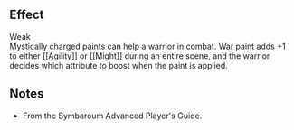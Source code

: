 ## Effect
Weak<br>Mystically charged paints can help a warrior in combat. War paint adds +1 to either [[Agility]] or [[Might]] during an entire scene, and the warrior decides which attribute to boost when the paint is applied.
## Notes
* From the Symbaroum Advanced Player's Guide.
